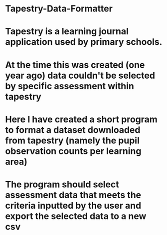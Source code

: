# Tapestry-Data-Formatter
# Tapestry is a learning journal application used by primary schools.
# At the time this was created (one year ago) data couldn't be selected by specific assessment within tapestry
# Here I have created a short program to format a dataset downloaded from tapestry (namely the pupil observation counts per learning area)
# The program should select assessment data that meets the criteria inputted by the user and export the selected data to a new csv
  

